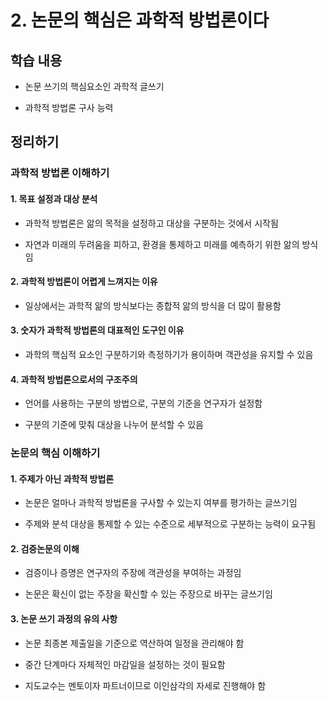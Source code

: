 # 2. 논문의 핵심은 과학적 방법론이다

## 학습 내용

- 논문 쓰기의 핵심요소인 과학적 글쓰기 

- 과학적 방법론 구사 능력

## 정리하기

### 과학적 방법론 이해하기

#### 1. 목표 설정과 대상 분석

- 과학적 방법론은 앎의 목적을 설정하고 대상을 구분하는 것에서 시작됨

- 자연과 미래의 두려움을 피하고, 환경을 통제하고 미래를 예측하기 위한 앎의 방식임

#### 2. 과학적 방법론이 어렵게 느껴지는 이유

- 일상에서는 과학적 앎의 방식보다는 종합적 앎의 방식을 더 많이 활용함

#### 3. 숫자가 과학적 방법론의 대표적인 도구인 이유

- 과학의 핵심적 요소인 구분하기와 측정하기가 용이하며 객관성을 유지할 수 있음

#### 4. 과학적 방법론으로서의 구조주의

- 언어를 사용하는 구분의 방법으로, 구분의 기준을 연구자가 설정함

- 구분의 기준에 맞춰 대상을 나누어 분석할 수 있음

### 논문의 핵심 이해하기

#### 1. 주제가 아닌 과학적 방법론

- 논문은 얼마나 과학적 방법론을 구사할 수 있는지 여부를 평가하는 글쓰기임

- 주제와 분석 대상을 통제할 수 있는 수준으로 세부적으로 구분하는 능력이 요구됨

#### 2. 검증논문의 이해

- 검증이나 증명은 연구자의 주장에 객관성을 부여하는 과정임

- 논문은 확신이 없는 주장을 확신할 수 있는 주장으로 바꾸는 글쓰기임

#### 3. 논문 쓰기 과정의 유의 사항

- 논문 최종본 제출일을 기준으로 역산하여 일정을 관리해야 함

- 중간 단계마다 자체적인 마감일을 설정하는 것이 필요함

- 지도교수는 멘토이자 파트너이므로 이인삼각의 자세로 진행해야 함
